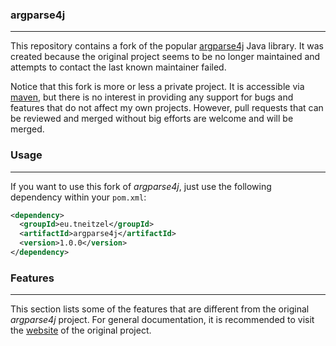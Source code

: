 ### argparse4j

----

This repository contains a fork of the popular [argparse4j](https://github.com/argparse4j/argparse4j)
Java library. It was created because the original project seems to be no longer maintained and attempts
to contact the last known maintainer failed.

Notice that this fork is more or less a private project. It is accessible via [maven](https://mvnrepository.com/artifact/eu.tneitzel/argparse4j),
but there is no interest in providing any support for bugs and features that do not affect my own projects.
However, pull requests that can be reviewed and merged without big efforts are welcome and will be merged.


### Usage

----

If you want to use this fork of *argparse4j*, just use the following dependency within your `pom.xml`:

```xml
<dependency>
  <groupId>eu.tneitzel</groupId>
  <artifactId>argparse4j</artifactId>
  <version>1.0.0</version>
</dependency>
```


### Features

----

This section lists some of the features that are different from the original *argparse4j* project.
For general documentation, it is recommended to visit the [website](https://argparse4j.github.io/)
of the original project.
